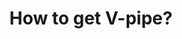 ---
title: How to get V-pipe?
image: assets/img/ic-how-to-get-vpipe.svg
heading: How to get V-pipe?
links:
  - subject:
    links:
      - title: Getting started
        url: /how-to-get-vpipe#getting-started
      - title: Available in GitHub/GitLab/Docker
        url: /how-to-get-vpipe#available-in-github-gitlab-docker
      - title: License
        url: /how-to-get-vpipe#license
---